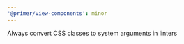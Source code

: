 ```yaml
---
'@primer/view-components': minor
---
```


Always convert CSS classes to system arguments in linters

